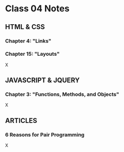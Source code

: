 # Class 04 Notes
## HTML & CSS
### Chapter 4: "Links"


### Chapter 15: "Layouts"
X

## JAVASCRIPT & JQUERY
### Chapter 3: "Functions, Methods, and Objects"
X

## ARTICLES
### 6 Reasons for Pair Programming
X

